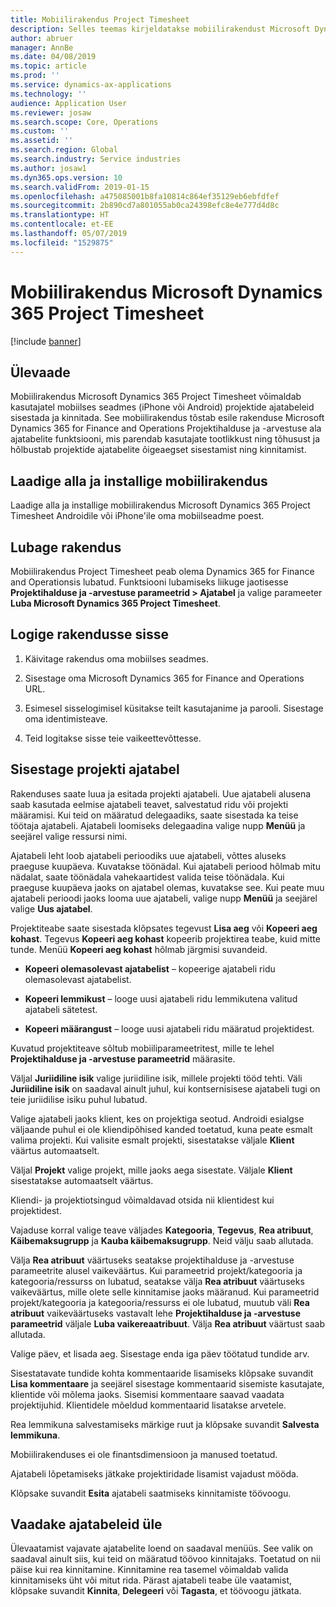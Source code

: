 ```yaml
---
title: Mobiilirakendus Project Timesheet
description: Selles teemas kirjeldatakse mobiilirakendust Microsoft Dynamics 365 Project Timesheet. Mobiilirakendus Project Timesheet võimaldab kasutajatel mobiilses seadmes projektide ajatabeleid sisestada ja kinnitada.
author: abruer
manager: AnnBe
ms.date: 04/08/2019
ms.topic: article
ms.prod: ''
ms.service: dynamics-ax-applications
ms.technology: ''
audience: Application User
ms.reviewer: josaw
ms.search.scope: Core, Operations
ms.custom: ''
ms.assetid: ''
ms.search.region: Global
ms.search.industry: Service industries
ms.author: josaw1
ms.dyn365.ops.version: 10
ms.search.validFrom: 2019-01-15
ms.openlocfilehash: a475085001b8fa10814c864ef35129eb6ebfdfef
ms.sourcegitcommit: 2b890cd7a801055ab0ca24398efc8e4e777d4d8c
ms.translationtype: HT
ms.contentlocale: et-EE
ms.lasthandoff: 05/07/2019
ms.locfileid: "1529875"
---
```

# <a name="microsoft-dynamics-365-project-timesheet-mobile-application"></a>Mobiilirakendus Microsoft Dynamics 365 Project Timesheet

[!include [banner](../includes/banner.md)]

## <a name="overview"></a>Ülevaade

Mobiilirakendus Microsoft Dynamics 365 Project Timesheet võimaldab kasutajatel mobiilses seadmes (iPhone või Android) projektide ajatabeleid sisestada ja kinnitada. See mobiilirakendus tõstab esile rakenduse Microsoft Dynamics 365 for Finance and Operations Projektihalduse ja -arvestuse ala ajatabelite funktsiooni, mis parendab kasutajate tootlikkust ning tõhusust ja hõlbustab projektide ajatabelite õigeaegset sisestamist ning kinnitamist.

## <a name="download-and-install-the-mobile-app"></a>Laadige alla ja installige mobiilirakendus

Laadige alla ja installige mobiilirakendus Microsoft Dynamics 365 Project Timesheet Androidile või iPhone'ile oma mobiilseadme poest.

## <a name="enable-the-app"></a>Lubage rakendus 

Mobiilirakendus Project Timesheet peab olema Dynamics 365 for Finance and Operationsis lubatud. Funktsiooni lubamiseks liikuge jaotisesse **Projektihalduse ja -arvestuse parameetrid \> Ajatabel** ja valige parameeter **Luba Microsoft Dynamics 365 Project Timesheet**.

## <a name="sign-in-to-the-app"></a>Logige rakendusse sisse

1.  Käivitage rakendus oma mobiilses seadmes.

2.  Sisestage oma Microsoft Dynamics 365 for Finance and Operations URL.

3.  Esimesel sisselogimisel küsitakse teilt kasutajanime ja parooli. Sisestage oma identimisteave.

4.  Teid logitakse sisse teie vaikeettevõttesse.

## <a name="submit-a-project-timesheet"></a>Sisestage projekti ajatabel

Rakenduses saate luua ja esitada projekti ajatabeli. Uue ajatabeli alusena saab kasutada eelmise ajatabeli teavet, salvestatud ridu või projekti määramisi. Kui teid on määratud delegaadiks, saate sisestada ka teise töötaja ajatabeli. Ajatabeli loomiseks delegaadina valige nupp **Menüü** ja seejärel valige ressursi nimi.

Ajatabeli leht loob ajatabeli perioodiks uue ajatabeli, võttes aluseks praeguse kuupäeva. Kuvatakse töönädal. Kui ajatabeli periood hõlmab mitu nädalat, saate töönädala vahekaartidest valida teise töönädala.
Kui praeguse kuupäeva jaoks on ajatabel olemas, kuvatakse see. Kui peate muu ajatabeli perioodi jaoks looma uue ajatabeli, valige nupp **Menüü** ja seejärel valige **Uus ajatabel**.

Projektiteabe saate sisestada klõpsates tegevust **Lisa aeg** või **Kopeeri aeg kohast**. Tegevus **Kopeeri aeg kohast** kopeerib projektirea teabe, kuid mitte tunde. Menüü **Kopeeri aeg kohast** hõlmab järgmisi suvandeid.

- **Kopeeri olemasolevast ajatabelist** – kopeerige ajatabeli ridu olemasolevast ajatabelist.

- **Kopeeri lemmikust** – looge uusi ajatabeli ridu lemmikutena valitud ajatabeli sätetest.

- **Kopeeri määrangust** – looge uusi ajatabeli ridu määratud projektidest.

Kuvatud projektiteave sõltub mobiiliparameetritest, mille te lehel **Projektihalduse ja -arvestuse parameetrid** määrasite.

Väljal **Juriidiline isik** valige juriidiline isik, millele projekti tööd tehti. Väli **Juriidiline isik** on saadaval ainult juhul, kui kontsernisisese ajatabeli tugi on teie juriidilise isiku puhul lubatud.

Valige ajatabeli jaoks klient, kes on projektiga seotud. Androidi esialgse väljaande puhul ei ole kliendipõhised kanded toetatud, kuna peate esmalt valima projekti. Kui valisite esmalt projekti, sisestatakse väljale **Klient** väärtus automaatselt.

Väljal **Projekt** valige projekt, mille jaoks aega sisestate. Väljale **Klient** sisestatakse automaatselt väärtus.

Kliendi- ja projektiotsingud võimaldavad otsida nii klientidest kui projektidest.

Vajaduse korral valige teave väljades **Kategooria**, **Tegevus**, **Rea atribuut**, **Käibemaksugrupp** ja **Kauba käibemaksugrupp**.  Neid välju saab allutada.

Välja **Rea atribuut** väärtuseks seatakse projektihalduse ja -arvestuse parameetrite alusel vaikeväärtus. Kui parameetrid projekt/kategooria ja kategooria/ressurss on lubatud, seatakse välja **Rea atribuut** väärtuseks vaikeväärtus, mille olete selle kinnitamise jaoks määranud. Kui parameetrid projekt/kategooria ja kategooria/ressurss ei ole lubatud, muutub väli **Rea atribuut** vaikeväärtuseks vastavalt lehe **Projektihalduse ja -arvestuse parameetrid** väljale **Luba vaikereaatribuut**. Välja **Rea atribuut** väärtust saab allutada.

Valige päev, et lisada aeg. Sisestage enda iga päev töötatud tundide arv.

Sisestatavate tundide kohta kommentaaride lisamiseks klõpsake suvandit **Lisa kommentaare** ja seejärel sisestage kommentaarid sisemiste kasutajate, klientide või mõlema jaoks.
Sisemisi kommentaare saavad vaadata projektijuhid. Klientidele mõeldud kommentaarid lisatakse arvetele.

Rea lemmikuna salvestamiseks märkige ruut ja klõpsake suvandit **Salvesta lemmikuna**.

Mobiilirakenduses ei ole finantsdimensioon ja manused toetatud.

Ajatabeli lõpetamiseks jätkake projektiridade lisamist vajadust mööda.

Klõpsake suvandit **Esita** ajatabeli saatmiseks kinnitamiste töövoogu.

## <a name="review-timesheets"></a>Vaadake ajatabeleid üle

Ülevaatamist vajavate ajatabelite loend on saadaval menüüs. See valik on saadaval ainult siis, kui teid on määratud töövoo kinnitajaks. Toetatud on nii päise kui rea kinnitamine. Kinnitamine rea tasemel võimaldab valida kinnitamiseks üht või mitut rida. Pärast ajatabeli teabe üle vaatamist, klõpsake suvandit **Kinnita**, **Delegeeri** või **Tagasta**, et töövoogu jätkata.
